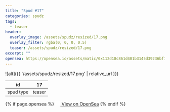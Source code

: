 ```yaml
---
title: "Spud #17"
categories: spudz
tags:
  - teaser
header:
  overlay_image: /assets/spudz/resized/17.png
  overlay_filter: rgba(0, 0, 0, 0.5)
  teaser: /assets/spudz/resized/17.png
excerpt: ""
opensea: https://opensea.io/assets/matic/0x112d18c861d401b3145d39236bf149f01e18beed/17
---
```

![alt]({{ '/assets/spudz/resized/17.png' | relative_url }})

| id | 17 |
|-|-|
| spud type | teaser |

{% if page.opensea %}
<a href="{{page.opensea}}" class="btn btn--info" onclick="window.open(this.href, '_blank'); return false;"><img src="/assets/images/opensea.svg" width="16px"><span>  View on OpenSea</span></a>
{% endif %}
